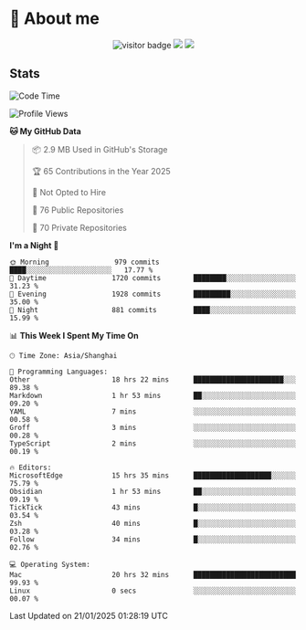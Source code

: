 <!-- ![](https://youpai.roccoshi.top/img/20200804214216.png) -->

# 🧐 About me
 
<p align="center">
<img src="https://visitor-badge.laobi.icu/badge?page_id=Lincest.Lincest&title=hits" alt="visitor badge"/>
<a href="mailto:imroccoshi@gmail.com"><img src="https://img.shields.io/badge/gmail-imroccoshi%40gmail.com-red"></a>
<a href="https://blog.roccoshi.top"><img src="https://img.shields.io/badge/blog-roccoshi-green"></a>
</p>

## Stats

<!--START_SECTION:waka-->
![Code Time](http://img.shields.io/badge/Code%20Time-1%2C940%20hrs%2056%20mins-blue)

![Profile Views](http://img.shields.io/badge/Profile%20Views-0-blue)

**🐱 My GitHub Data** 

> 📦 2.9 MB Used in GitHub's Storage 
 > 
> 🏆 65 Contributions in the Year 2025
 > 
> 🚫 Not Opted to Hire
 > 
> 📜 76 Public Repositories 
 > 
> 🔑 70 Private Repositories 
 > 
**I'm a Night 🦉** 

```text
🌞 Morning                979 commits         ████░░░░░░░░░░░░░░░░░░░░░   17.77 % 
🌆 Daytime                1720 commits        ████████░░░░░░░░░░░░░░░░░   31.23 % 
🌃 Evening                1928 commits        █████████░░░░░░░░░░░░░░░░   35.00 % 
🌙 Night                  881 commits         ████░░░░░░░░░░░░░░░░░░░░░   15.99 % 
```


📊 **This Week I Spent My Time On** 

```text
🕑︎ Time Zone: Asia/Shanghai

💬 Programming Languages: 
Other                    18 hrs 22 mins      ██████████████████████░░░   89.38 % 
Markdown                 1 hr 53 mins        ██░░░░░░░░░░░░░░░░░░░░░░░   09.20 % 
YAML                     7 mins              ░░░░░░░░░░░░░░░░░░░░░░░░░   00.58 % 
Groff                    3 mins              ░░░░░░░░░░░░░░░░░░░░░░░░░   00.28 % 
TypeScript               2 mins              ░░░░░░░░░░░░░░░░░░░░░░░░░   00.19 % 

🔥 Editors: 
MicrosoftEdge            15 hrs 35 mins      ███████████████████░░░░░░   75.79 % 
Obsidian                 1 hr 53 mins        ██░░░░░░░░░░░░░░░░░░░░░░░   09.19 % 
TickTick                 43 mins             █░░░░░░░░░░░░░░░░░░░░░░░░   03.54 % 
Zsh                      40 mins             █░░░░░░░░░░░░░░░░░░░░░░░░   03.28 % 
Follow                   34 mins             █░░░░░░░░░░░░░░░░░░░░░░░░   02.76 % 

💻 Operating System: 
Mac                      20 hrs 32 mins      █████████████████████████   99.93 % 
Linux                    0 secs              ░░░░░░░░░░░░░░░░░░░░░░░░░   00.07 % 
```


 Last Updated on 21/01/2025 01:28:19 UTC
<!--END_SECTION:waka-->


